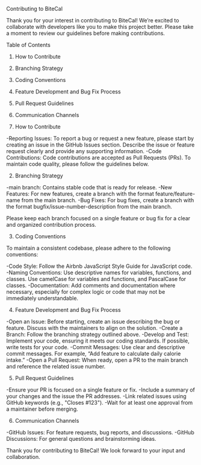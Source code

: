 Contributing to BiteCal

Thank you for your interest in contributing to BiteCal! We’re excited to collaborate with developers like you to make this project better. Please take a moment to review our guidelines before making contributions.


Table of Contents

1. How to Contribute
2. Branching Strategy
3. Coding Conventions
4. Feature Development and Bug Fix Process
5. Pull Request Guidelines
6. Communication Channels


1. How to Contribute

-Reporting Issues: To report a bug or request a new feature, please start by creating an issue in the GitHub Issues section. Describe the issue or feature request clearly and provide any supporting information.
-Code Contributions: Code contributions are accepted as Pull Requests (PRs). To maintain code quality, please follow the guidelines below.


2. Branching Strategy

-main branch: Contains stable code that is ready for release.
-New Features: For new features, create a branch with the format feature/feature-name from the main branch.
-Bug Fixes: For bug fixes, create a branch with the format bugfix/issue-number-description from the main branch.

Please keep each branch focused on a single feature or bug fix for a clear and organized contribution process.


3. Coding Conventions

To maintain a consistent codebase, please adhere to the following conventions:

-Code Style: Follow the Airbnb JavaScript Style Guide for JavaScript code.
-Naming Conventions: Use descriptive names for variables, functions, and classes. Use camelCase for variables and functions, and PascalCase for classes.
-Documentation: Add comments and documentation where necessary, especially for complex logic or code that may not be immediately understandable.


4. Feature Development and Bug Fix Process

-Open an Issue: Before starting, create an issue describing the bug or feature. Discuss with the maintainers to align on the solution.
-Create a Branch: Follow the branching strategy outlined above.
-Develop and Test: Implement your code, ensuring it meets our coding standards. If possible, write tests for your code.
-Commit Messages: Use clear and descriptive commit messages. For example, “Add feature to calculate daily calorie intake.”
-Open a Pull Request: When ready, open a PR to the main branch and reference the related issue number.


5. Pull Request Guidelines

-Ensure your PR is focused on a single feature or fix.
-Include a summary of your changes and the issue the PR addresses.
-Link related issues using GitHub keywords (e.g., "Closes #123").
-Wait for at least one approval from a maintainer before merging.


6. Communication Channels

-GitHub Issues: For feature requests, bug reports, and discussions.
-GitHub Discussions: For general questions and brainstorming ideas.

Thank you for contributing to BiteCal! We look forward to your input and collaboration.